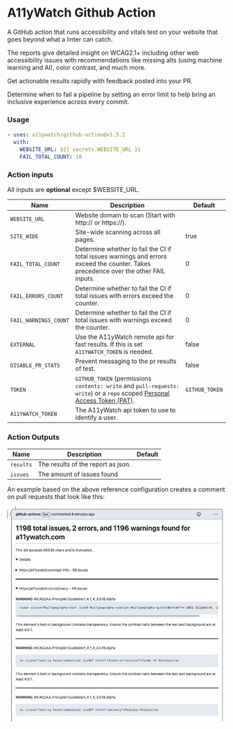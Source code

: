 # A11yWatch Github Action

A GitHub action that runs accessibility and vitals test on your website that goes beyond what a linter can catch.

The reports give detailed insight on WCAG2.1+ including other web accessibility issues with recommendations like missing alts (using machine learning and AI), color contrast, and much more.

Get actionable results rapidly with feedback posted into your PR.

Determine when to fail a pipeline by setting an error limit to help bring an inclusive experience across every commit.

### Usage

```yaml
- uses: a11ywatch/github-action@v1.5.2
  with:
    WEBSITE_URL: ${{ secrets.WEBSITE_URL }}
    FAIL_TOTAL_COUNT: 10
```

### Action inputs

All inputs are **optional** except $WEBSITE_URL.

| Name                  | Description                                                                                                                                                                                                              | Default        |
| --------------------- | ------------------------------------------------------------------------------------------------------------------------------------------------------------------------------------------------------------------------ | -------------- |
| `WEBSITE_URL`         | Website domain to scan (Start with http:// or https://).                                                                                                                                                                 |                |
| `SITE_WIDE`           | Site-wide scanning across all pages.                                                                                                                                                                                     | true           |
| `FAIL_TOTAL_COUNT`    | Determine whether to fail the CI if total issues warnings and errors exceed the counter. Takes precedence over the other FAIL inputs.                                                                                    | 0              |
| `FAIL_ERRORS_COUNT`   | Determine whether to fail the CI if total issues with errors exceed the counter.                                                                                                                                         | 0              |
| `FAIL_WARNINGS_COUNT` | Determine whether to fail the CI if total issues with warnings exceed the counter.                                                                                                                                       | 0              |
| `EXTERNAL`            | Use the A11yWatch remote api for fast results. If this is set `A11YWATCH_TOKEN` is needed.                                                                                                                               | false          |
| `DISABLE_PR_STATS`    | Prevent messaging to the pr results of test.                                                                                                                                                                             | false          |
| `TOKEN`               | `GITHUB_TOKEN` (permissions `contents: write` and `pull-requests: write`) or a `repo` scoped [Personal Access Token (PAT)](https://docs.github.com/en/github/authenticating-to-github/creating-a-personal-access-token). | `GITHUB_TOKEN` |
| `A11YWATCH_TOKEN`     | The A11yWatch api token to use to identify a user.                                                                                                                                                                       |                |

### Action Outputs

| Name      | Description                        | Default |
| --------- | ---------------------------------- | ------- |
| `results` | The results of the report as json. |         |
| `issues`  | The amount of issues found         |         |

An example based on the above reference configuration creates a comment on pull requests that look like this:

![Example](https://raw.githubusercontent.com/A11yWatch/Project-Screenshots/master/gh-action.png?raw=true "A11yWatch Logo")
